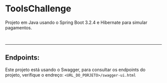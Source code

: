 # ToolsChallenge
Projeto em Java usando o Spring Boot 3.2.4 e Hibernate para simular pagamentos.

<br>
<hr>

Endpoints:
----------
Este projeto está usando o Swagger, para consultar os endpoints do projeto, verifique o endreço: `<URL_DO_PORJETO>/swagger-ui.html` <br>


